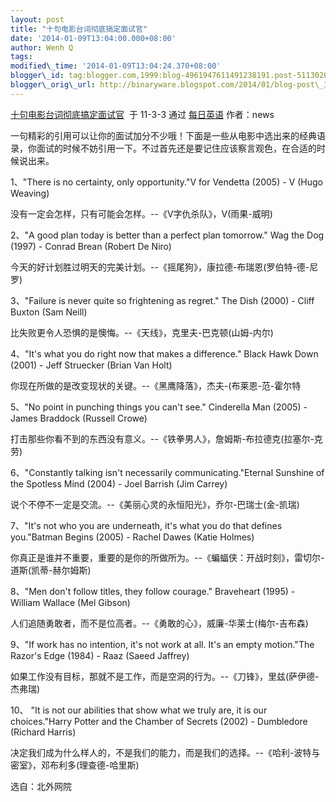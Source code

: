 ```yaml
--- 
layout: post 
title: "十句电影台词彻底搞定面试官" 
date: '2014-01-09T13:04:00.000+08:00' 
author: Wenh Q
tags:
modified\_time: '2014-01-09T13:04:24.370+08:00' 
blogger\_id: tag:blogger.com,1999:blog-4961947611491238191.post-5113020722250275800
blogger\_orig\_url: http://binaryware.blogspot.com/2014/01/blog-post\_3085.html
---
```

[十句电影台词彻底搞定面试官](http://blog.beanwoo.com/english/36/2011/03/04/1413)  于
11-3-3 通过 [每日英语](http://blog.beanwoo.com/english) 作者：news



一句精彩的引用可以让你的面试加分不少哦！下面是一些从电影中选出来的经典语录，你面试的时候不妨引用一下。不过首先还是要记住应该察言观色，在合适的时候说出来。



1、"There is no certainty, only opportunity."V for Vendetta (2005) - V
(Hugo Weaving)



没有一定会怎样，只有可能会怎样。--《V字仇杀队》，V(雨果-威明)



2、"A good plan today is better than a perfect plan tomorrow." Wag the
Dog (1997) - Conrad Brean (Robert De Niro)



今天的好计划胜过明天的完美计划。--《摇尾狗》，康拉德-布瑞恩(罗伯特-德-尼罗)



3、"Failure is never quite so frightening as regret." The Dish (2000) -
Cliff Buxton (Sam Neill)



比失败更令人恐惧的是懊悔。--《天线》，克里夫-巴克顿(山姆-内尔)



4、"It's what you do right now that makes a difference." Black Hawk Down
(2001) - Jeff Struecker (Brian Van Holt)



你现在所做的是改变现状的关键。--《黑鹰降落》，杰夫-(布莱恩-范-霍尔特



5、"No point in punching things you can't see." Cinderella Man (2005) -
James Braddock (Russell Crowe)



打击那些你看不到的东西没有意义。--《铁拳男人》，詹姆斯-布拉德克(拉塞尔-克劳)



6、"Constantly talking isn't necessarily communicating."Eternal Sunshine
of the Spotless Mind (2004) - Joel Barrish (Jim Carrey)



说个不停不一定是交流。--《美丽心灵的永恒阳光》，乔尔-巴瑞士(金-凯瑞)



7、"It's not who you are underneath, it's what you do that defines
you."Batman Begins (2005) - Rachel Dawes (Katie Holmes)



你真正是谁并不重要，重要的是你的所做所为。--《蝙蝠侠：开战时刻》，雷切尔-道斯(凯蒂-赫尔姆斯)



8、"Men don't follow titles, they follow courage." Braveheart (1995) -
William Wallace (Mel Gibson)



人们追随勇敢者，而不是位高者。--《勇敢的心》，威廉-华莱士(梅尔-吉布森)



9、"If work has no intention, it's not work at all. It's an empty
motion."The Razor's Edge (1984) - Raaz (Saeed Jaffrey)



如果工作没有目标，那就不是工作，而是空洞的行为。--《刀锋》，里兹(萨伊德-杰弗瑞)



10、 "It is not our abilities that show what we truly are, it is our
choices."Harry Potter and the Chamber of Secrets (2002) - Dumbledore
(Richard Harris)



决定我们成为什么样人的，不是我们的能力，而是我们的选择。--《哈利-波特与密室》，邓布利多(理查德-哈里斯)



选自：北外网院

